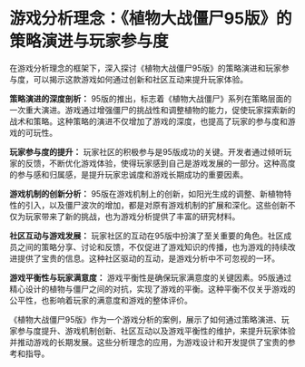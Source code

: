 # 游戏分析理念：《植物大战僵尸95版》的策略演进与玩家参与度

在游戏分析理念的框架下，深入探讨《植物大战僵尸95版》的策略演进和玩家参与度，可以揭示这款游戏如何通过创新和社区互动来提升玩家体验。

**策略演进的深度剖析：**
95版的推出，标志着《植物大战僵尸》系列在策略层面的一次重大演进。游戏通过增强僵尸的挑战性和调整植物的能力，促使玩家探索新的战术和策略。这种策略的演进不仅增加了游戏的深度，也提高了玩家的参与度和游戏的可玩性。

**玩家参与度的提升：**
玩家社区的积极参与是95版成功的关键。开发者通过倾听玩家的反馈，不断优化游戏体验，使得玩家感到自己是游戏发展的一部分。这种高度的参与感和归属感，是提升玩家忠诚度和游戏长期成功的重要因素。

**游戏机制的创新分析：**
95版在游戏机制上的创新，如阳光生成的调整、新植物特性的引入，以及僵尸波次的增加，都是对原有游戏机制的扩展和深化。这些创新不仅为玩家带来了新的挑战，也为游戏分析提供了丰富的研究材料。

**社区互动与游戏发展：**
玩家社区的互动在95版中扮演了至关重要的角色。社区成员之间的策略分享、讨论和反馈，不仅促进了游戏知识的传播，也为游戏的持续改进提供了宝贵的信息。这种社区驱动的互动，是游戏分析中不可忽视的一环。

**游戏平衡性与玩家满意度：**
游戏平衡性是确保玩家满意度的关键因素。95版通过精心设计的植物与僵尸之间的对抗，实现了游戏的平衡。这种平衡不仅关乎游戏的公平性，也影响着玩家的满意度和游戏的整体评价。

《植物大战僵尸95版》作为一个游戏分析的案例，展示了如何通过策略演进、玩家参与度提升、游戏机制创新、社区互动以及游戏平衡性的维护，来提升玩家体验并推动游戏的长期发展。这些分析理念的应用，为游戏设计和开发提供了宝贵的参考和指导。